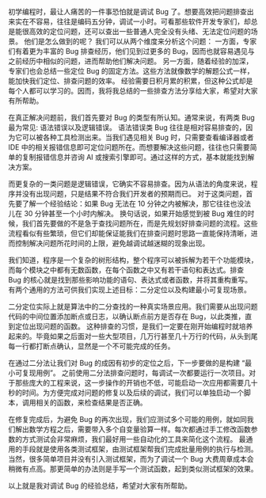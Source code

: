 初学编程时，最让人痛苦的一件事恐怕就是调试 Bug 了。想要高效把问题排查出来实在不容易，往往是编码五分钟，调试一小时。可看那些软件开发专家们，却总是能很高效的定位问题，还可以查出一些普通人完全没有头绪、无法定位问题的场景。
他们是怎么做到的呢？
我们可以从两个维度来分析这个问题：
一方面，专家们有着更为丰富的 Bug 排查经历，他们见到过更多的 Bug，因而也就容易遇见与之前经历中相似的问题，进而帮助他们解决问题。
另一方面，随着经验的加深，专家们也会总结一些定位 Bug 的固定方法。这些方法就像数学的解题公式一样，能加快我们定位、排查问题的效率。
经验需要日积月累的积累，但这种公式却是每个人都可以学习的。因而，我将我总结的一些排查方法分享给大家，希望对大家有所帮助。

在真正解决问题前，我们首先要对 Bug 的类型有所认知。通常来说，有两类 Bug 最为常见: 语法错误以及逻辑错误。
语法错误类 Bug 往往是相对容易排查的，因为它可以被各种工具检测出来。当我们遇见相关 Bug 时，只需要查看编译器或者 IDE 中的相关报错信息即可定位问题所在。而想要解决这些问题，往往也只需要简单的复制报错信息并咨询 AI 或搜索引擎即可。通过这样的方式，基本就能找到解决方案。

而更复杂的一类问题是逻辑错误，它确实不容易排查。因为从语法的角度来说，程序并没有出现问题，只是结果不符合我们开发者的预期而已。
对于这类问题，首先要了解一个经验结论：如果 Bug 无法在 10 分钟之内被解决，那它往往也没法儿在 30 分钟甚至一个小时内解决。
换句话说，如果开始感觉到被 Bug 难住的时候，我们首先要做的不是急于查找问题所在，而是先规划好排查问题的流程。这些流程看似有些繁琐，但它们却能保证能我们在排查问题时思路一直能保持清晰，进而控制解决问题所花时间的上限，避免越调试越迷糊的现象出现。

我们知道，程序是一个复杂的树形结构，整个程序可以被拆解为若干个功能模块，而每个模块之中都有无数函数，在每个函数之中又有若干语句和表达式。排查 Bug 的核心就是找到那些影响功能的语句、表达式或者函数，并将其重构重写。
有两个通用的方法可供我们实现上述目标：二分定位以及构建最小可复现场景。

二分定位实际上就是算法中的二分查找的一种真实场景应用。我们需要从出现问题代码的中间位置添加断点或日志，以确认断点前方是否存在 Bug，以此类推，直到定位出现问题的函数。
这种排查的习惯，是我们一定要在刚开始编程时就培养起来的。毕竟如果之后面对一些大型项目，几万行甚至几十万行的代码，从头到尾每一行都打断点确认，显然是一个不可能完成的任务。

<!-- example -->

在通过二分法让我们对 Bug 的成因有初步的定位之后，下一步要做的是构建 “最小可复现用例”。
之前使用二分法排查问题时，每调试一次都要运行一次项目。对于那些庞大的工程来说，这一步操作的开销也不低，可能启动一次应用都需要几十秒的时间。为方便完成对问题的修复以及后续的调试，我们可以单独启动一个脚本，调用相关的函数，来检查结果是否正确。

<!-- example -->

在修复完成后，为避免 Bug 的再次出现，我们应测试多个可能的用例，就如同我们解出数学方程之后，需要带入多个自变量验算一样。每次都通过手工修改函数参数的方式测试会非常麻烦，我们最好用一些自动化的工具来简化这个流程。
最通用的手段就是使用各类测试框架，由测试框架帮我们完成批量用例的执行与检测。
当然，很多简单项目并没有引入测试框架，而为了调试一个 Bug 大费周章成本会稍微有点高。那更简单的办法则是手写一个测试函数，起到类似测试框架的效果。

<!-- example -->

以上就是我对调试 Bug 的经验总结，希望对大家有所帮助。
